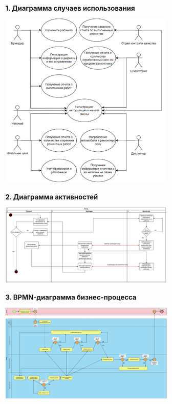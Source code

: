 ## 1. Диаграмма случаев использования

![alt text](https://github.com/alexbuyan/HW_SD/blob/hw3/%D0%94%D0%B8%D0%B0%D0%B3%D1%80%D0%B0%D0%BC%D0%BC%D0%B0%20%D1%81%D0%BB%D1%83%D1%87%D0%B0%D0%B5%D0%B2%20%D0%B8%D1%81%D0%BF%D0%BE%D0%BB%D1%8C%D0%B7%D0%BE%D0%B2%D0%B0%D0%BD%D0%B8%D1%8F.png)

## 2. Диаграмма активностей

![alt text](https://github.com/alexbuyan/HW_SD/blob/hw3/%D0%94%D0%B8%D0%B0%D0%B3%D1%80%D0%B0%D0%BC%D0%BC%D0%B0%20%D0%B0%D0%BA%D1%82%D0%B8%D0%B2%D0%BD%D0%BE%D1%81%D1%82%D0%B5%D0%B9.png)

## 3. BPMN-диаграмма бизнес-процесса

![](BPMN-диаграмма.PNG)